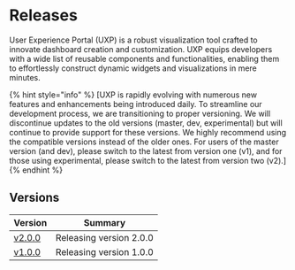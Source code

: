 # Releases

User Experience Portal (UXP) is a robust visualization tool crafted to innovate dashboard creation and customization. UXP equips developers with a wide list of reusable components and functionalities, enabling them to effortlessly construct dynamic widgets and visualizations in mere minutes.


{% hint style="info" %}
[UXP is rapidly evolving with numerous new features and enhancements being introduced daily. To streamline our development process, we are transitioning to proper versioning. We will discontinue updates to the old versions (master, dev, experimental) but will continue to provide support for these versions. We highly recommend using the compatible versions instead of the older ones. For users of the master version (and dev), please switch to the latest from version one (v1), and for those using experimental, please switch to the latest from version two (v2).]
{% endhint %}


## Versions 

| Version | Summary |
|---|---|
|[v2.0.0](./releases/v2.md) | Releasing version 2.0.0|
|[v1.0.0](./releases/v1.md) | Releasing version 1.0.0|

